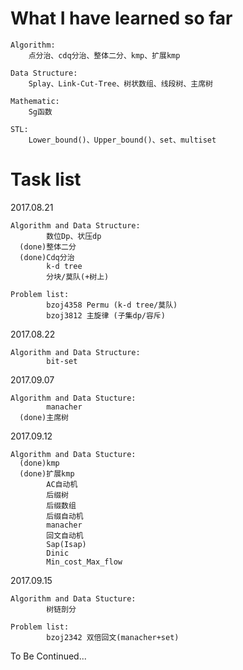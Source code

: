 # What I have learned so far 
    Algorithm:
        点分治、cdq分治、整体二分、kmp、扩展kmp
        
    Data Structure:
        Splay、Link-Cut-Tree、树状数组、线段树、主席树
    
    Mathematic:
        Sg函数
     
    STL:
        Lower_bound()、Upper_bound()、set、multiset

# Task list 

  2017.08.21
  
    Algorithm and Data Structure:
            数位Dp、状压dp
      (done)整体二分
      (done)Cdq分治
            k-d tree
            分块/莫队(+树上)
            
    Problem list:
            bzoj4358 Permu (k-d tree/莫队)
            bzoj3812 主旋律 (子集dp/容斥)
  
  2017.08.22
  
    Algorithm and Data Structure:
            bit-set
            
  2017.09.07
  
    Algorithm and Data Stucture:
            manacher
      (done)主席树
      
  2017.09.12
  
    Algorithm and Data Stucture:
      (done)kmp
      (done)扩展kmp
            AC自动机
            后缀树
            后缀数组
            后缀自动机
            manacher
            回文自动机
            Sap(Isap)
            Dinic
            Min_cost_Max_flow
      
  2017.09.15
  
    Algorithm and Data Stucture:
            树链剖分
            
    Problem list:
            bzoj2342 双倍回文(manacher+set)
            
To Be Continued...
